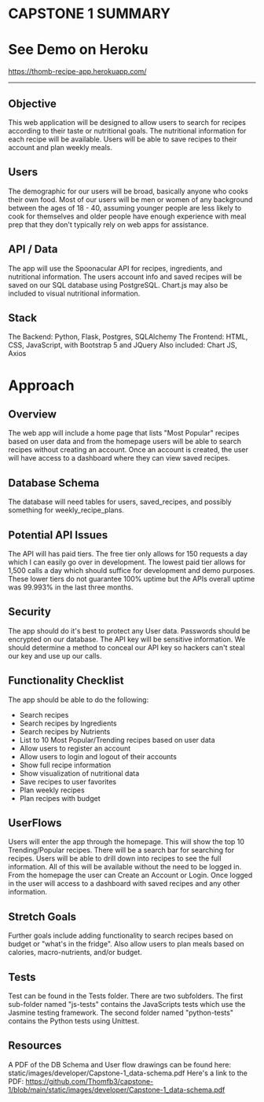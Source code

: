 # CAPSTONE 1 SUMMARY

# See Demo on Heroku
https://thomb-recipe-app.herokuapp.com/


---
## Objective
This web application will be designed to allow users to search for recipes according to their taste or nutritional goals. The nutritional information for each recipe will be available. Users will be able to save recipes to their account and plan weekly meals. 

## Users
The demographic for our users will be broad, basically anyone who cooks their own food. Most of our users will be men or women of any background between the ages of 18 - 40, assuming younger people are less likely to cook for themselves and older people have enough experience with meal prep that they don't typically rely on web apps for assistance.

## API / Data
The app will use the Spoonacular API for recipes, ingredients, and nutritional information. The users account info and saved recipes will be saved on our SQL database using PostgreSQL. Chart.js may also be included to visual nutritional information.

## Stack
The Backend: Python, Flask, Postgres, SQLAlchemy
The Frontend: HTML, CSS, JavaScript, with Bootstrap 5 and JQuery
Also included: Chart JS, Axios


# Approach

## Overview
The web app will include a home page that lists "Most Popular" recipes based on user data and from the homepage users will be able to search recipes without creating an account. Once an account is created, the user will have access to a dashboard where they can view saved recipes.

## Database Schema
The database will need tables for users, saved_recipes, and possibly something for weekly_recipe_plans.

## Potential API Issues
The API will has paid tiers. The free tier only allows for 150 requests a day which I can easily go over in development. The lowest paid tier allows for 1,500 calls a day which should suffice for development and demo purposes. These lower tiers do not guarantee 100% uptime but the APIs overall uptime was 99.993% in the last three months.

## Security
The app should do it's best to protect any User data. Passwords should be encrypted on our database. The API key will be sensitive information. We should determine a method to conceal our API key so hackers can't steal our key and use up our calls.

## Functionality Checklist
The app should be able to do the following:  
- Search recipes
- Search recipes by Ingredients
- Search recipes by Nutrients
- List to 10 Most Popular/Trending recipes based on user data
- Allow users to register an account
- Allow users to login and logout of their accounts
- Show full recipe information
- Show visualization of nutritional data
- Save recipes to user favorites
- Plan weekly recipes
- Plan recipes with budget

## UserFlows
Users will enter the app through the homepage. This will show the top 10 Trending/Popular recipes. There will be a search bar for searching for recipes. Users will be able to drill down into recipes to see the full information. All of this will be available without the need to be logged in. From the homepage the user can Create an Account or Login. Once logged in the user will access to a dashboard with saved recipes and any other information.


## Stretch Goals
Further goals include adding functionality to search recipes based on budget or "what's in the fridge". Also allow users to plan meals based on calories, macro-nutrients, and/or budget.


## Tests
Test can be found in the Tests folder. There are two subfolders. The first sub-folder named "js-tests" contains the JavaScripts tests which use the Jasmine testing framework. The second folder named "python-tests" contains the Python tests using Unittest.


## Resources
A PDF of the DB Schema and User flow drawings can be found here: static/images/developer/Capstone-1_data-schema.pdf
Here's a link to the PDF:
https://github.com/Thomfb3/capstone-1/blob/main/static/images/developer/Capstone-1_data-schema.pdf